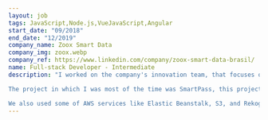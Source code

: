 ```yaml
---
layout: job
tags: JavaScript,Node.js,VueJavaScript,Angular
start_date: "09/2018"
end_date: "12/2019"
company_name: Zoox Smart Data
company_img: zoox.webp
company_ref: https://www.linkedin.com/company/zoox-smart-data-brasil/
name: Full-stack Developer - Intermediate
description: "I worked on the company's innovation team, that focuses on developing the company's newest products using the latest technologies such as Vue/Vuex for the front end and Koa.js for the back end.

The project in which I was most of the time was SmartPass, this project focuses on using recognition and data enrichment to expedite the completion and generation of the guest web check-in, so that it does not need to enter the normal hotel queue, and for the hotel client, it has access to create management reports using the captured data.

We also used some of AWS services like Elastic Beanstalk, S3, and Rekognition. As additional tools were used Git with Bitbucket and Git-flow, and agile practices such as Scrum and Kanban using Jira."
---
```

